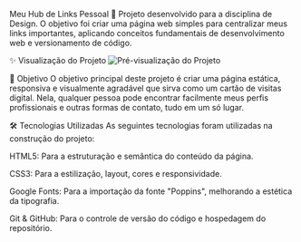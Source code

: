 Meu Hub de Links Pessoal 🔗
Projeto desenvolvido para a disciplina de Design. O objetivo foi criar uma página web simples para centralizar meus links importantes, aplicando conceitos fundamentais de desenvolvimento web e versionamento de código.

✨ Visualização do Projeto
![Pré-visualização do Projeto](https://raw.githubusercontent.com/brunoalvesn/lmeuslinks/main/imagens/screenshot.png)

🎯 Objetivo
O objetivo principal deste projeto é criar uma página estática, responsiva e visualmente agradável que sirva como um cartão de visitas digital. Nela, qualquer pessoa pode encontrar facilmente meus perfis profissionais e outras formas de contato, tudo em um só lugar.

🛠️ Tecnologias Utilizadas
As seguintes tecnologias foram utilizadas na construção do projeto:

HTML5: Para a estruturação e semântica do conteúdo da página.

CSS3: Para a estilização, layout, cores e responsividade.

Google Fonts: Para a importação da fonte "Poppins", melhorando a estética da tipografia.

Git & GitHub: Para o controle de versão do código e hospedagem do repositório.